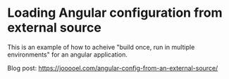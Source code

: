 # Loading Angular configuration from external source
This is an example of how to acheive "build once, run in multiple environments" for an angular application.

Blog post:
https://jooooel.com/angular-config-from-an-external-source/
